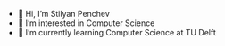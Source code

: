 - 👋 Hi, I’m Stilyan Penchev
- 👀 I’m interested in Computer Science
- 🌱 I’m currently learning Computer Science at TU Delft

<!---
StiliPench/StiliPench is a ✨ special ✨ repository because its `README.md` (this file) appears on your GitHub profile.
You can click the Preview link to take a look at your changes.
--->
